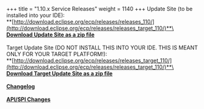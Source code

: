 +++
title = "1.10.x Service Releases"
weight = 1140
+++
Update Site (to be installed into your IDE):\
**[http://download.eclipse.org/ecp/releases/releases_110/](http://download.eclipse.org/ecp/releases/releases_target_110/)**\
\
**[Download Update Site as a zip file](http://www.eclipse.org/downloads/download.php?file=/ecp/releases/releases_110/1100/1100.zip)**\
\
Target Update Site (DO NOT INSTALL THIS INTO YOUR IDE. THIS IS MEANT ONLY FOR YOUR TARGET PLATFORM!):\
**[http://download.eclipse.org/ecp/releases/releases_target_110/](http://download.eclipse.org/ecp/releases/releases_target_110/)**\
\
**[Download Target Update Site as a zip file](http://www.eclipse.org/downloads/download.php?file=/ecp/releases/releases_target_110/1100/1100.zip)**\
\
**[Changelog](https://bugs.eclipse.org/bugs/buglist.cgi?query_format=advanced&product=ECP&target_milestone=1.10.0)**\
\
**[API/SPI Changes](https://www.eclipse.org/ecp/project-info/ECP_190_1100_API_SPI_changes.html)**



